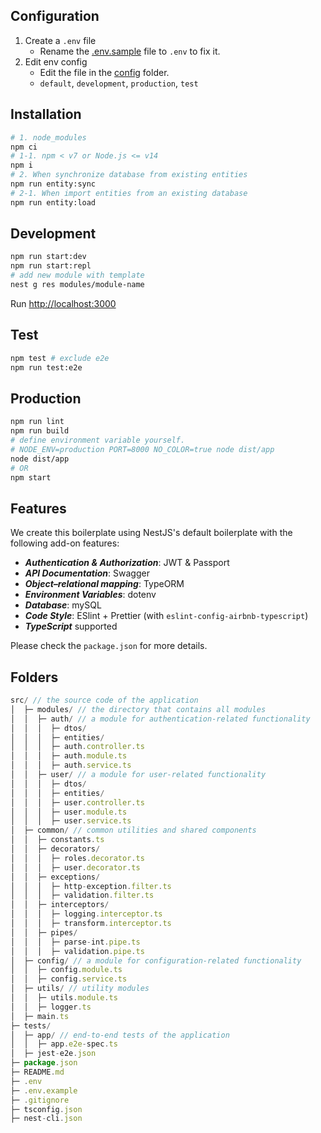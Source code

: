 ## Configuration

1. Create a `.env` file
   - Rename the [.env.sample](.env.sample) file to `.env` to fix it.
2. Edit env config
   - Edit the file in the [config](src/config) folder.
   - `default`, `development`, `production`, `test`

## Installation

```sh
# 1. node_modules
npm ci
# 1-1. npm < v7 or Node.js <= v14
npm i
# 2. When synchronize database from existing entities
npm run entity:sync
# 2-1. When import entities from an existing database
npm run entity:load
```

## Development

```sh
npm run start:dev
npm run start:repl
# add new module with template
nest g res modules/module-name
```

Run [http://localhost:3000](http://localhost:3000)

## Test

```sh
npm test # exclude e2e
npm run test:e2e
```

## Production

```sh
npm run lint
npm run build
# define environment variable yourself.
# NODE_ENV=production PORT=8000 NO_COLOR=true node dist/app
node dist/app
# OR
npm start
```

## Features

We create this boilerplate using NestJS's default boilerplate with the following add-on features:

- **_Authentication & Authorization_**: JWT & Passport
- **_API Documentation_**: Swagger
- **_Object–relational mapping_**: TypeORM
- **_Environment Variables_**: dotenv
- **_Database_**: mySQL
- **_Code Style_**: ESlint + Prettier (with `eslint-config-airbnb-typescript`)
- **_TypeScript_** supported

Please check the `package.json` for more details.

## Folders

```js
src/ // the source code of the application
│  ├─ modules/ // the directory that contains all modules
│  │  ├─ auth/ // a module for authentication-related functionality
│  │  │  ├─ dtos/
│  │  │  ├─ entities/
│  │  │  ├─ auth.controller.ts
│  │  │  ├─ auth.module.ts
│  │  │  ├─ auth.service.ts
│  │  ├─ user/ // a module for user-related functionality
│  │  │  ├─ dtos/
│  │  │  ├─ entities/
│  │  │  ├─ user.controller.ts
│  │  │  ├─ user.module.ts
│  │  │  ├─ user.service.ts
│  ├─ common/ // common utilities and shared components
│  │  ├─ constants.ts
│  │  ├─ decorators/
│  │  │  ├─ roles.decorator.ts
│  │  │  ├─ user.decorator.ts
│  │  ├─ exceptions/
│  │  │  ├─ http-exception.filter.ts
│  │  │  ├─ validation.filter.ts
│  │  ├─ interceptors/
│  │  │  ├─ logging.interceptor.ts
│  │  │  ├─ transform.interceptor.ts
│  │  ├─ pipes/
│  │  │  ├─ parse-int.pipe.ts
│  │  │  ├─ validation.pipe.ts
│  ├─ config/ // a module for configuration-related functionality
│  │  ├─ config.module.ts
│  │  ├─ config.service.ts
│  ├─ utils/ // utility modules
│  │  ├─ utils.module.ts
│  │  ├─ logger.ts
│  ├─ main.ts
├─ tests/
│  ├─ app/ // end-to-end tests of the application
│  │  ├─ app.e2e-spec.ts
│  ├─ jest-e2e.json
├─ package.json
├─ README.md
├─ .env
├─ .env.example
├─ .gitignore
├─ tsconfig.json
├─ nest-cli.json
```
